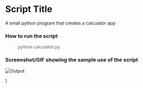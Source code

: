 # Script Title
<!--Remove the below lines and add yours -->
A small python program that creates a calculator app



### How to run the script
<!--Remove the below lines and add yours -->
> python calculator.py

### Screenshot/GIF showing the sample use of the script
<!--Remove the below lines and add yours -->
![Output](https://user-images.githubusercontent.com/53505850/95007683-0d85c700-0630-11eb-9aa4-7125f6be1ea0.PNG)

]
